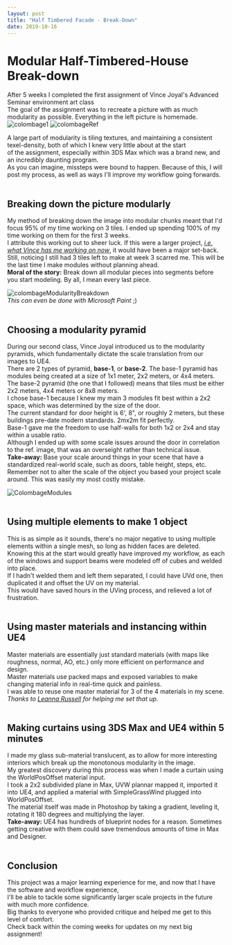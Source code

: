 ```yaml
---
layout: post
title: "Half Timbered Facade - Break-Down"
date: 2019-10-16
---
```


Modular Half-Timbered-House Break-down
===============

After 5 weeks I completed the first assignment of Vince Joyal's Advanced Seminar environment art class<br/>
The goal of the assignment was to recreate a picture with as much modularity as possible. Everything in the left picture is homemade. <br/>
![colombage1](https://i.imgur.com/t4lATKD.png)
![colombageRef](https://i.imgur.com/68jCq9E.jpg)<br/>

A large part of modularity is tiling textures, and maintaining a consistent texel-density, both of which I knew very little about at the start<br/>
of the assignment, especially within 3DS Max which was a brand new, and an incredibly daunting program.<br/>
As you can imagine, missteps were bound to happen. Because of this, I will post my process, as well as ways I'll improve my workflow going forwards. <br/>
<br/>

## Breaking down the picture modularly <br/>
My method of breaking down the image into modular chunks meant that I'd focus 95% of my time working on 3 tiles. I ended up spending 100% of my time working on them for the first 3 weeks.<br/>
I attribute this working out to sheer luck. If this were a larger project, *[i.e. what Vince has me working on now](http://alexmannion.me/blog/2019/10/17/darkagesblockout)*, it would have been a major set-back.<br/>
Still, noticing I still had 3 tiles left to make at week 3 scarred me. This will be the last time I make modules without planning ahead.<br/>
**Moral of the story:** Break down all modular pieces into segments before you start modeling. By all, I mean every last piece. <br/>

![colombageModularityBreakdown](https://i.imgur.com/8CSyv1M.jpg)<br/>
*This can even be done with Microsoft Paint* ;)<br/>
<br/>

## Choosing a modularity pyramid <br/>
During our second class, Vince Joyal introduced us to the modularity pyramids, which fundamentally dictate the scale translation from our images to UE4.<br/>
There are 2 types of pyramid, **base-1**, or **base-2**. The base-1 pyramid has modules being created at a size of 1x1 meter, 2x2 meters, or 4x4 meters. <br/>
The base-2 pyramid (the one that I followed) means that tiles must be either 2x2 meters, 4x4 meters or 8x8 meters.<br/>
I chose base-1 because I knew my main 3 modules fit best within a 2x2 space, which was determined by the size of the door.<br/>
The current standard for door height is 6', 8", or roughly 2 meters, but these buildings pre-date modern standards. 2mx2m fit perfectly.<br/>
Base-1 gave me the freedom to use half-walls for both 1x2 or 2x4 and stay within a usable ratio. <br/>
Although I ended up with some scale issues around the door in correlation to the ref. image, that was an overseight rather than technical issue.<br/>
**Take-away:** Base your scale around things in your scene that have a standardized real-world scale, such as doors, table height, steps, etc. <br/>
Remember not to alter the scale of the object you based your project scale around. This was easily my most costly mistake.<br/> 

![ColombageModules](https://i.imgur.com/ChFjKBe.png)<br/>
<br/>

## Using multiple elements to make 1 object <br/>
This is as simple as it sounds, there's no major negative to using multiple elements within a single mesh, so long as hidden faces are deleted. <br/>
Knowing this at the start would greatly have improved my workflow, as each of the windows and support beams were modeled off of cubes and welded into place.<br/>
If I hadn't welded them and left them separated, I could have UVd one, then duplicated it and offset the UV on my material.<br/>
This would have saved hours in the UVing process, and relieved a lot of frustration.<br/>
<br/>


## Using master materials and instancing within UE4 <br/>
Master materials are essentially just standard materials (with maps like roughness, normal, AO, etc.) only more efficient on performance and design.<br/>
Master materials use packed maps and exposed variables to make changing material info in real-time quick and painless. <br/>
I was able to reuse one master material for 3 of the 4 materials in my scene.<br/>
*Thanks to [Leanna Russell](https://www.artstation.com/leannarussell) for helping me set that up.* <br/>
<br/>

## Making curtains using 3DS Max and UE4 within 5 minutes <br/>
I made my glass sub-material translucent, as to allow for more interesting interiors which break up the monotonous modularity in the image.<br/>
My greatest discovery during this process was when I made a curtain using the WorldPosOffset material input.<br/>
I took a 2x2 subdivided plane in Max, UVW plannar mapped it, imported it into UE4, and applied a material with SimpleGrassWind plugged into WorldPosOffset. <br/>
The material itself was made in Photoshop by taking a gradient, leveling it, rotating it 180 degrees and multiplying the layer. <br/>
**Take-away:** UE4 has hundreds of blueprint nodes for a reason. Sometimes getting creative with them could save tremendous amounts of time in Max and Designer.<br/>
<br/>

## Conclusion <br/>
This project was a major learning experience for me, and now that I have the software and workflow experience,<br/>
I'll be able to tackle some significantly larger scale projects in the future with much more confidence. <br/>
Big thanks to everyone who provided critique and helped me get to this level of comfort.<br/>
Check back within the coming weeks for updates on my next big assignment!<br/>
  


